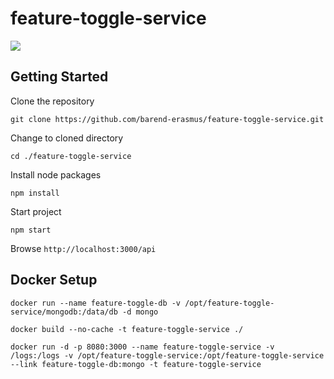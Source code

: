 # feature-toggle-service

![](http://jenkins.developersworkspace.co.za:8080/job/feature-toggle-service-nightly/badge/icon)

## Getting Started

Clone the repository

`git clone https://github.com/barend-erasmus/feature-toggle-service.git`

Change to cloned directory

`cd ./feature-toggle-service`

Install node packages

`npm install`

Start project

`npm start`

Browse `http://localhost:3000/api`

## Docker Setup

`docker run --name feature-toggle-db -v /opt/feature-toggle-service/mongodb:/data/db -d mongo`

`docker build --no-cache -t feature-toggle-service ./`

`docker run -d -p 8080:3000 --name feature-toggle-service -v /logs:/logs -v /opt/feature-toggle-service:/opt/feature-toggle-service --link feature-toggle-db:mongo -t feature-toggle-service`